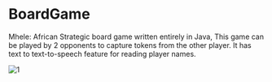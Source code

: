 # BoardGame
Mhele: African Strategic board game written entirely in Java, This game can be played by 2 opponents to capture tokens from the other player. It has text to text-to-speech feature for reading player names.

![1](https://github.com/nbonolok/BoardGame/assets/6044547/b8e55c7f-6174-482a-bf24-633c7e2006b9)
